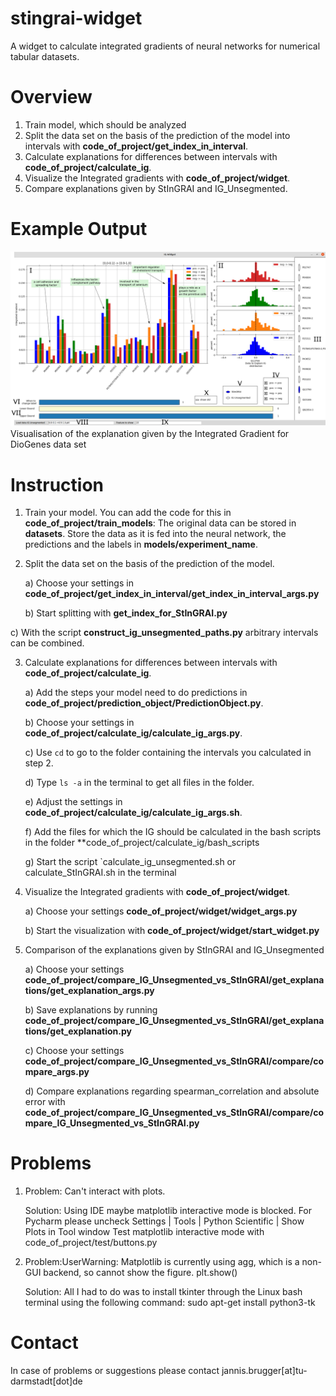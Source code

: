 # stingrai-widget
A widget to calculate integrated gradients of neural networks for numerical tabular datasets.

# Overview
1. Train model, which should be analyzed
2. Split the data set on the basis of the prediction of the model 
   into intervals with **__code_of_project/get_index_in_interval__**. 
3. Calculate explanations for differences between intervals with **code_of_project/calculate_ig**.
4. Visualize the Integrated gradients with **code_of_project/widget**.
5. Compare explanations given by StInGRAI and IG_Unsegmented. 

# Example Output 
![Example_Widget](material_for_README/Example_Widget.png)
Visualisation of the explanation given by the Integrated Gradient for DioGenes data set

# Instruction 
1. Train your model. You can add the code for this in **code_of_project/train_models**:
   The original data can be stored in **datasets**. 
   Store the data as it is fed into the neural network, the predictions and the labels in **models/experiment_name**.


2. Split the data set on the basis of the prediction of the model. 
   
    a) Choose your settings in **code_of_project/get_index_in_interval/get_index_in_interval_args.py**
   
   b) Start splitting with **get_index_for_StInGRAI.py**
   
c) With the script **construct_ig_unsegmented_paths.py** arbitrary intervals can be combined.
   

3. Calculate explanations for differences between intervals with **code_of_project/calculate_ig**.
   
    a) Add the steps your model need to do predictions in 
     **code_of_project/prediction_object/PredictionObject.py**.

    b) Choose your settings in **code_of_project/calculate_ig/calculate_ig_args.py**.
   
   c) Use `cd` to go to the folder containing the intervals you calculated in step 2.  
   
    d) Type `ls -a` in the terminal to get all files in the folder. 
   
    e) Adjust the settings in **code_of_project/calculate_ig/calculate_ig_args.sh**. 
   
    f) Add the files for which the IG should be calculated in the bash scripts in the folder 
       **code_of_project/calculate_ig/bash_scripts
   
   g) Start the script `calculate_ig_unsegmented.sh or calculate_StInGRAI.sh in the terminal  




4. Visualize the Integrated gradients with **code_of_project/widget**.

   a) Choose your settings **code_of_project/widget/widget_args.py**

   b) Start the visualization with  **code_of_project/widget/start_widget.py**

5. Comparison of the explanations given by StInGRAI and IG_Unsegmented
   
   a) Choose your settings **code_of_project/compare_IG_Unsegmented_vs_StInGRAI/get_explanations/get_explanation_args.py**
   
   b) Save explanations by running  **code_of_project/compare_IG_Unsegmented_vs_StInGRAI/get_explanations/get_explanation.py**
   
   c) Choose your settings **code_of_project/compare_IG_Unsegmented_vs_StInGRAI/compare/compare_args.py**
   
    d) Compare explanations regarding spearman_correlation and absolute error with **code_of_project/compare_IG_Unsegmented_vs_StInGRAI/compare/compare_IG_Unsegmented_vs_StInGRAI.py**

# Problems
1. Problem: Can't interact with plots. 
   
   Solution: Using IDE maybe matplotlib interactive mode is blocked.
   For Pycharm please uncheck Settings | Tools | Python Scientific | Show Plots in Tool window 
   Test matplotlib interactive mode with code_of_project/test/buttons.py
   
2. Problem:UserWarning: Matplotlib is currently using agg, which is a non-GUI backend, so cannot show the figure.
  plt.show()
   
   Solution: All I had to do was to install tkinter through the Linux bash terminal using the following command:
   sudo apt-get install python3-tk
   
# Contact 
In case of problems or suggestions please contact jannis.brugger[at]tu-darmstadt[dot]de 
